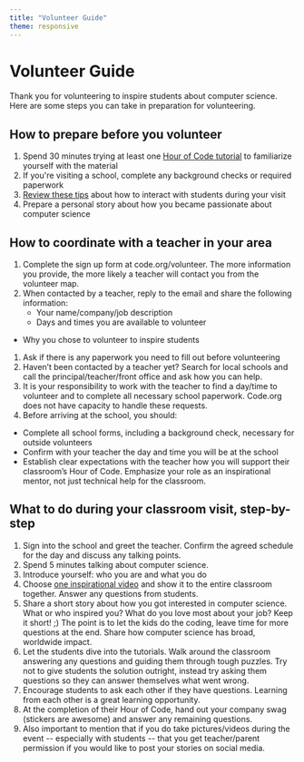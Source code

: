```yaml
---
title: "Volunteer Guide"
theme: responsive
---
```


# Volunteer Guide

Thank you for volunteering to inspire students about computer science. Here are some steps you can take in preparation for volunteering.

## How to prepare before you volunteer

1. Spend 30 minutes trying at least one [Hour of Code tutorial](/learn) to familiarize yourself with the material
1. If you're visiting a school, complete any background checks or required paperwork
1. [Review these tips](https://code.org/files/CSTT_Volunteers.pdf) about how to interact with students during your visit
1. Prepare a personal story about how you became passionate about computer science

## How to coordinate with a teacher in your area

1. Complete the sign up form at code.org/volunteer. The more information you provide, the more likely a teacher will contact you from the volunteer map.
1. When contacted by a teacher, reply to the email and share the following information:
	* Your name/company/job description 
	* Days and times you are available to volunteer
  * Why you chose to volunteer to inspire students
1. Ask if there is any paperwork you need to fill out before volunteering
1. Haven’t been contacted by a teacher yet? Search for local schools and call the principal/teacher/front office and ask how you can help.
1. It is your responsibility to work with the teacher to find a day/time to volunteer and to complete all necessary school paperwork. Code.org does not have capacity to handle these requests. 
1. Before arriving at the school, you should:
  * Complete all school forms, including a background check, necessary for outside volunteers
  * Confirm with your teacher the day and time you will be at the school
  * Establish clear expectations with the teacher how you will support their classroom’s Hour of Code. Emphasize your role as an inspirational mentor, not just technical help for the classroom.

## What to do during your classroom visit, step-by-step
1. Sign into the school and greet the teacher. Confirm the agreed schedule for the day and discuss any talking points.
1. Spend 5 minutes talking about computer science.
1. Introduce yourself: who you are and what you do
1. Choose [one inspirational video](/inspire) and show it to the entire classroom together. Answer any questions from students.
1. Share a short story about how you got interested in computer science. What or who inspired you? What do you love most about your job? Keep it short! ;) The point is to let the kids do the coding, leave time for more questions at the end. Share how computer science has broad, worldwide impact.
1. Let the students dive into the tutorials. Walk around the classroom answering any questions and guiding them through tough puzzles. Try not to give students the solution outright, instead try asking them questions so they can answer themselves what went wrong.
1. Encourage students to ask each other if they have questions. Learning from each other is a great learning opportunity.
1. At the completion of their Hour of Code, hand out your company swag (stickers are awesome) and answer any remaining questions.
1. Also important to mention that if you do take pictures/videos during the event -- especially with students -- that you get teacher/parent permission if you would like to post your stories on social media.
